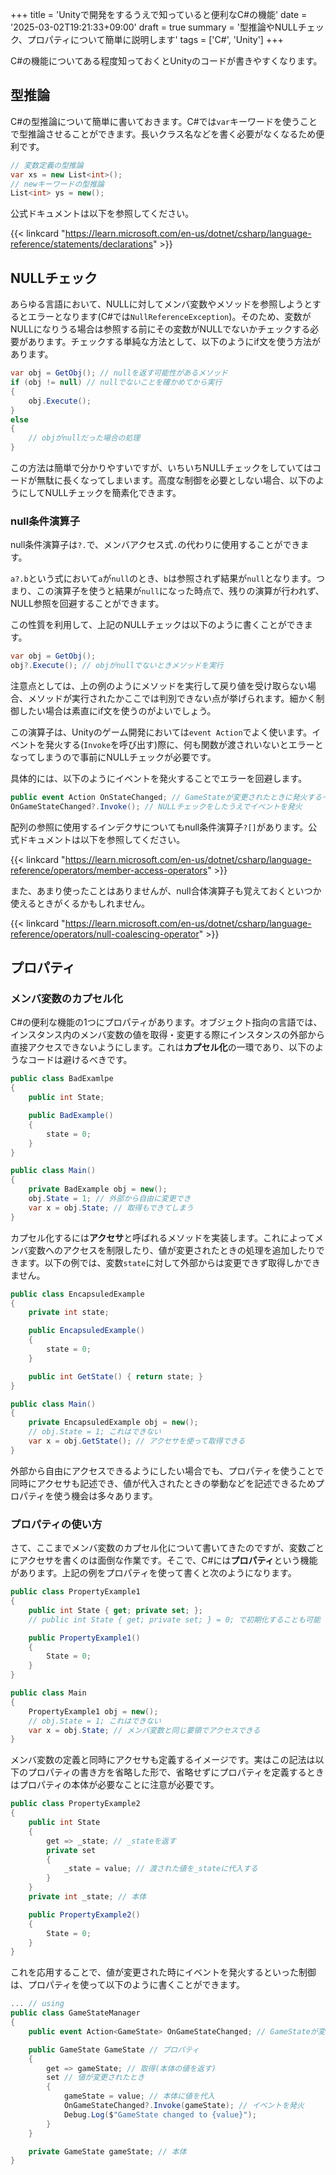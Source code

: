 +++
title = 'Unityで開発をするうえで知っていると便利なC#の機能'
date = '2025-03-02T19:21:33+09:00'
draft = true
summary = '型推論やNULLチェック、プロパティについて簡単に説明します'
tags = ['C#', 'Unity']
+++

C#の機能についてある程度知っておくとUnityのコードが書きやすくなります。

## 型推論
C#の型推論について簡単に書いておきます。C#では`var`キーワードを使うことで型推論させることができます。長いクラス名などを書く必要がなくなるため便利です。

```c# {name="型推論の例"}
// 変数定義の型推論
var xs = new List<int>();
// newキーワードの型推論
List<int> ys = new();
```

公式ドキュメントは以下を参照してください。

{{< linkcard "https://learn.microsoft.com/en-us/dotnet/csharp/language-reference/statements/declarations" >}}

## NULLチェック
あらゆる言語において、NULLに対してメンバ変数やメソッドを参照しようとするとエラーとなります(C#では`NullReferenceException`)。そのため、変数がNULLになりうる場合は参照する前にその変数がNULLでないかチェックする必要があります。チェックする単純な方法として、以下のようにif文を使う方法があります。

```c# {name="if文を用いたNullチェック"}
var obj = GetObj(); // nullを返す可能性があるメソッド
if (obj != null) // nullでないことを確かめてから実行
{
    obj.Execute(); 
}
else
{
    // objがnullだった場合の処理
}
```

この方法は簡単で分かりやすいですが、いちいちNULLチェックをしていてはコードが無駄に長くなってしまいます。高度な制御を必要としない場合、以下のようにしてNULLチェックを簡素化できます。

### null条件演算子
null条件演算子は`?.`で、メンバアクセス式`.`の代わりに使用することができます。


`a?.b`という式において`a`が`null`のとき、`b`は参照されず結果が`null`となります。つまり、この演算子を使うと結果が`null`になった時点で、残りの演算が行われず、NULL参照を回避することができます。

この性質を利用して、上記のNULLチェックは以下のように書くことができます。

```c# {name="null条件演算子を使った例"}
var obj = GetObj();
obj?.Execute(); // objがnullでないときメソッドを実行
```

注意点としては、上の例のようにメソッドを実行して戻り値を受け取らない場合、メソッドが実行されたかここでは判別できない点が挙げられます。細かく制御したい場合は素直にif文を使うのがよいでしょう。

この演算子は、Unityのゲーム開発においては`event Action`でよく使います。イベントを発火する(`Invoke`を呼び出す)際に、何も関数が渡されいないとエラーとなってしまうので事前にNULLチェックが必要です。

具体的には、以下のようにイベントを発火することでエラーを回避します。

```c# {name="NULLチェックをしてイベント発火する例"}
public event Action OnStateChanged; // GameStateが変更されたときに発火するイベント
OnGameStateChanged?.Invoke(); // NULLチェックをしたうえでイベントを発火
```

配列の参照に使用するインデクサについてもnull条件演算子`?[]`があります。公式ドキュメントは以下を参照してください。

{{< linkcard "https://learn.microsoft.com/en-us/dotnet/csharp/language-reference/operators/member-access-operators" >}}

また、あまり使ったことはありませんが、null合体演算子も覚えておくといつか使えるときがくるかもしれません。

{{< linkcard "https://learn.microsoft.com/en-us/dotnet/csharp/language-reference/operators/null-coalescing-operator" >}}

## プロパティ

### メンバ変数のカプセル化
C#の便利な機能の1つにプロパティがあります。オブジェクト指向の言語では、インスタンス内のメンバ変数の値を取得・変更する際にインスタンスの外部から直接アクセスできないようにします。これは**カプセル化**の一環であり、以下のようなコードは避けるべきです。

```c# {name="避けるべきコード"}
public class BadExamlpe
{
    public int State;

    public BadExample()
    {
        state = 0;
    }
}

public class Main()
{
    private BadExample obj = new();
    obj.State = 1; // 外部から自由に変更でき
    var x = obj.State; // 取得もできてしまう
}
```

カプセル化するには**アクセサ**と呼ばれるメソッドを実装します。これによってメンバ変数へのアクセスを制限したり、値が変更されたときの処理を追加したりできます。以下の例では、変数`state`に対して外部からは変更できず取得しかできません。

```c# {name="カプセル化したコード"}
public class EncapsuledExample
{
    private int state;

    public EncapsuledExample()
    {
        state = 0;
    }

    public int GetState() { return state; }
}

public class Main()
{
    private EncapsuledExample obj = new();
    // obj.State = 1; これはできない
    var x = obj.GetState(); // アクセサを使って取得できる
}
```

外部から自由にアクセスできるようにしたい場合でも、プロパティを使うことで同時にアクセサも記述でき、値が代入されたときの挙動などを記述できるためプロパティを使う機会は多々あります。

### プロパティの使い方
さて、ここまでメンバ変数のカプセル化について書いてきたのですが、変数ごとにアクセサを書くのは面倒な作業です。そこで、C#には**プロパティ**という機能があります。上記の例をプロパティを使って書くと次のようになります。

```c# {name="プロパティを使ったコード"}
public class PropertyExample1
{
    public int State { get; private set; };
    // public int State { get; private set; } = 0; で初期化することも可能

    public PropertyExample1()
    {
        State = 0;
    }
}

public class Main
{
    PropertyExample1 obj = new();
    // obj.State = 1; これはできない
    var x = obj.State; // メンバ変数と同じ要領でアクセスできる
}
```

メンバ変数の定義と同時にアクセサも定義するイメージです。実はこの記法は以下のプロパティの書き方を省略した形で、省略せずにプロパティを定義するときはプロパティの本体が必要なことに注意が必要です。

```c# {name="省略しない記法"}
public class PropertyExample2
{
    public int State
    {
        get => _state; // _stateを返す
        private set
        {
            _state = value; // 渡された値を_stateに代入する
        }
    }
    private int _state; // 本体

    public PropertyExample2()
    {
        State = 0;
    }
}
```

これを応用することで、値が変更された時にイベントを発火するといった制御は、プロパティを使って以下のように書くことができます。
```c# {name="値が変更されたときにイベントを発火する"}
... // using
public class GameStateManager
{
    public event Action<GameState> OnGameStateChanged; // GameStateが変更されたときに発火するイベント

    public GameState GameState // プロパティ
    {
        get => gameState; // 取得(本体の値を返す)
        set // 値が変更されたとき
        {
            gameState = value; // 本体に値を代入
            OnGameStateChanged?.Invoke(gameState); // イベントを発火
            Debug.Log($"GameState changed to {value}");
        }
    }

    private GameState gameState; // 本体
}
```